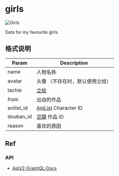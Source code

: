 # girls

![Girls](https://github.com/YunYouJun/girls/workflows/Girls/badge.svg)

Data for my favourite girls.

## 格式说明

| Param      | Description                                 |
| ---------- | ------------------------------------------- |
| name       | 人物名称                                    |
| avatar     | 头像 （不存在时，默认使用立绘）             |
| tachie     | [立绘](https://mzh.moegirl.org.cn/立绘)     |
| from       | 出自的作品                                  |
| anilist_id | [AniList](https://anilist.co/) Character ID |
| douban_id  | [豆瓣](https://www.douban.com/) 作品 ID     |
| reason     | 喜欢的原因                                  |

## Ref

### API

- [ApiV2-GraphQL-Docs](https://github.com/AniList/ApiV2-GraphQL-Docs)
